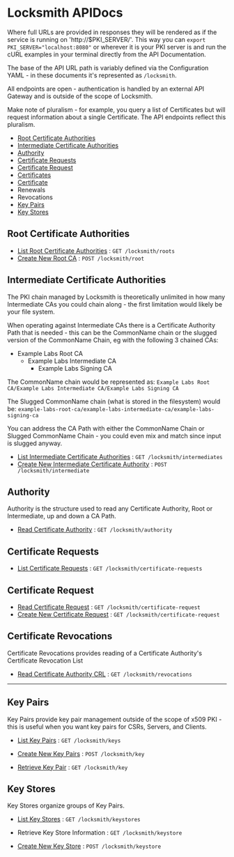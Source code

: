 # Locksmith APIDocs

Where full URLs are provided in responses they will be rendered as if the service is running on 'http://$PKI_SERVER/'.  This way you can `export PKI_SERVER="localhost:8080"` or wherever it is your PKI server is and run the cURL examples in your terminal directly from the API Documentation.

The base of the API URL path is variably defined via the Configuration YAML - in these documents it's represented as `/locksmith`.

All endpoints are open - authentication is handled by an external API Gateway and is outside of the scope of Locksmith.

Make note of pluralism - for example, you query a list of Certificates but will request information about a single Certificate.  The API endpoints reflect this pluralism.

- [Root Certificate Authorities](#root-certificate-authorities)
- [Intermediate Certificate Authorities](#intermediate-certificate-authorities)
- [Authority](#authority)
- [Certificate Requests](#certificate-requests)
- [Certificate Request](#certificate-request)
- [Certificates](#certificates)
- [Certificate](#certificate)
- Renewals
- Revocations
- [Key Pairs](#key-pairs)
- [Key Stores](#key-stores)

## Root Certificate Authorities

* [List Root Certificate Authorities](roots/get.md) : `GET /locksmith/roots`
* [Create New Root CA](root/post.md) : `POST /locksmith/root`

## Intermediate Certificate Authorities

The PKI chain managed by Locksmith is theoretically unlimited in how many Intermediate CAs you could chain along - the first limitation would likely be your file system.

When operating against Intermediate CAs there is a Certificate Authority Path that is needed - this can be the CommonName chain or the slugged version of the CommonName Chain, eg with the following 3 chained CAs:

- Example Labs Root CA
  - Example Labs Intermediate CA
    - Example Labs Signing CA

The CommonName chain would be represented as: `Example Labs Root CA/Example Labs Intermediate CA/Example Labs Signing CA`

The Slugged CommonName chain (what is stored in the filesystem) would be: `example-labs-root-ca/example-labs-intermediate-ca/example-labs-signing-ca`

You can address the CA Path with either the CommonName Chain or Slugged CommonName Chain - you could even mix and match since input is slugged anyway.

* [List Intermediate Certificate Authorities](intermediates/get.md) : `GET /locksmith/intermediates`
* [Create New Intermediate Certificate Authority](intermediate/post.md) : `POST /locksmith/intermediate`

## Authority

Authority is the structure used to read any Certificate Authority, Root or Intermediate, up and down a CA Path.

* [Read Certificate Authority](authority/get.md) : `GET /locksmith/authority`

## Certificate Requests

* [List Certificate Requests](certificate-requests/get.md) : `GET /locksmith/certificate-requests`

## Certificate Request

* [Read Certificate Request](certificate-request/get.md) : `GET /locksmith/certificate-request`
* [Create New Certificate Request](certificate-request/post.md) : `GET /locksmith/certificate-request`

## Certificate Revocations

Certificate Revocations provides reading of a Certificate Authority's Certificate Revocation List

* [Read Certificate Authority CRL](revocations/get.md) : `GET /locksmith/revocations`

---

## Key Pairs

Key Pairs provide key pair management outside of the scope of x509 PKI - this is useful when you want key pairs for CSRs, Servers, and Clients.

* [List Key Pairs](keys/get.md) : `GET /locksmith/keys`

* [Create New Key Pairs](key/post.md) : `POST /locksmith/key`
* [Retrieve Key Pair](key/get.md) : `GET /locksmith/key`

## Key Stores

Key Stores organize groups of Key Pairs.

* [List Key Stores](keystores/get.md) : `GET /locksmith/keystores`

* Retrieve Key Store Information : `GET /locksmith/keystore`
* [Create New Key Store](keystore/post.md) : `POST /locksmith/keystore`